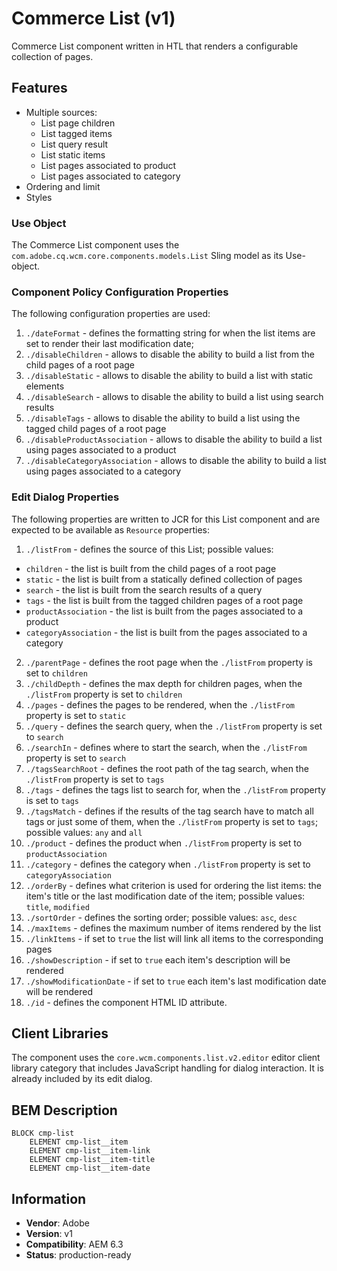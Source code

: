 <!--
Copyright 2022 Adobe

Licensed under the Apache License, Version 2.0 (the "License");
you may not use this file except in compliance with the License.
You may obtain a copy of the License at

    http://www.apache.org/licenses/LICENSE-2.0

Unless required by applicable law or agreed to in writing, software
distributed under the License is distributed on an "AS IS" BASIS,
WITHOUT WARRANTIES OR CONDITIONS OF ANY KIND, either express or implied.
See the License for the specific language governing permissions and
limitations under the License.
-->
Commerce List (v1)
====
Commerce List component written in HTL that renders a configurable collection of pages.

## Features
* Multiple sources:
  * List page children
  * List tagged items
  * List query result
  * List static items
  * List pages associated to product
  * List pages associated to category
* Ordering and limit
* Styles

### Use Object
The Commerce List component uses the `com.adobe.cq.wcm.core.components.models.List` Sling model as its Use-object.

### Component Policy Configuration Properties
The following configuration properties are used:

1. `./dateFormat` - defines the formatting string for when the list items are set to render their last modification date;
2. `./disableChildren` - allows to disable the ability to build a list from the child pages of a root page
3. `./disableStatic` - allows to disable the ability to build a list with static elements
4. `./disableSearch` - allows to disable the ability to build a list using search results
5. `./disableTags` - allows to disable the ability to build a list using the tagged child pages of a root page
6. `./disableProductAssociation` - allows to disable the ability to build a list using pages associated to a product
7. `./disableCategoryAssociation` - allows to disable the ability to build a list using pages associated to a category

### Edit Dialog Properties
The following properties are written to JCR for this List component and are expected to be available as `Resource` properties:

1. `./listFrom` - defines the source of this List; possible values:
  * `children` - the list is built from the child pages of a root page
  * `static` - the list is built from a statically defined collection of pages
  * `search` - the list is built from the search results of a query
  * `tags` - the list is built from the tagged children pages of a root page
  * `productAssociation` - the list is built from the pages associated to a product
  * `categoryAssociation` - the list is built from the pages associated to a category
2. `./parentPage` - defines the root page when the `./listFrom` property is set to `children`
3. `./childDepth` - defines the max depth for children pages, when the `./listFrom` property is set to `children`
4. `./pages` - defines the pages to be rendered, when the `./listFrom` property is set to `static`
5. `./query` - defines the search query, when the `./listFrom` property is set to `search`
6. `./searchIn` - defines where to start the search, when the `./listFrom` property is set to `search`
7. `./tagsSearchRoot` - defines the root path of the tag search, when the `./listFrom` property is set to `tags`
8. `./tags` - defines the tags list to search for, when the `./listFrom` property is set to `tags`
9. `./tagsMatch` - defines if the results of the tag search have to match all tags or just some of them,
when the `./listFrom` property is set to `tags`; possible values: `any` and `all`
10. `./product` - defines the product when `./listFrom` property is set to `productAssociation` 
11. `./category` - defines the category when `./listFrom` property is set to `categoryAssociation` 
12. `./orderBy` - defines what criterion is used for ordering the list items: the item's title or the
last modification date of the item; possible values: `title`, `modified`
13. `./sortOrder` - defines the sorting order; possible values: `asc`, `desc`
14. `./maxItems` - defines the maximum number of items rendered by the list
15. `./linkItems` - if set to `true` the list will link all items to the corresponding pages
16. `./showDescription` - if set to `true` each item's description will be rendered
17. `./showModificationDate` - if set to `true` each item's last modification date will be rendered
18. `./id` - defines the component HTML ID attribute.

## Client Libraries
The component uses the `core.wcm.components.list.v2.editor` editor client library category that includes JavaScript
handling for dialog interaction. It is already included by its edit dialog.

## BEM Description
```
BLOCK cmp-list
    ELEMENT cmp-list__item
    ELEMENT cmp-list__item-link
    ELEMENT cmp-list__item-title
    ELEMENT cmp-list__item-date
```

## Information
* **Vendor**: Adobe
* **Version**: v1
* **Compatibility**: AEM 6.3
* **Status**: production-ready